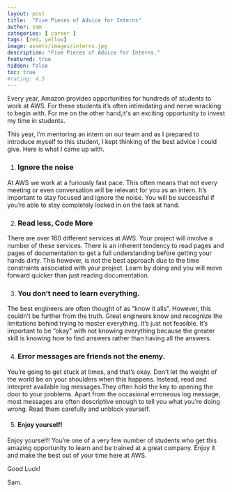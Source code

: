 ```yaml
---
layout: post
title:  "Five Pieces of Advice for Interns"
author: sam
categories: [ career ]
tags: [red, yellow]
image: assets/images/interns.jpg
description: "Five Pieces of Advice for Interns."
featured: true
hidden: false
toc: true
#rating: 4.5
---
```


Every year, Amazon provides opportunities for hundreds of students to work at AWS. For these students it’s often intimidating and nerve wracking to begin with. For me on the other hand,it's an exciting opportunity to invest my time in students.

This year, I’m mentoring an intern on our team and as I prepared to introduce myself to this student, I kept thinking of the best advice I could give. Here is what I came up with.



1. ### Ignore the noise

At AWS we work at a furiously fast pace. This often means that not every meeting or even conversation will be relevant for you as an intern. It’s important to stay focused and ignore the noise. You will be successful if you’re able to stay completely locked in on the task at hand.

2. ### Read less, Code More

There are over 160 different services at AWS. Your project will involve a number of these services. There is an inherent tendency to read pages and pages of documentation to get a full understanding before getting your hands dirty. This however, is not the best approach due to the time constraints associated with your project. Learn by doing and you will move forward quicker than just reading documentation.

3. ### You don’t need to learn everything.

The best engineers are often thought of as “know it alls”. However, this couldn’t be further from the truth. Great engineers know and recognize the limitations behind trying to master everything. It’s just not feasible. It’s important to be “okay" with not knowing everything because the greater skill is knowing how to find answers rather than having all the answers.

4. ### Error messages are friends not the enemy.

You’re going to get stuck at times, and that’s okay. Don’t let the weight of the world be on your shoulders when this happens. Instead, read and interpret available log messages.They often hold the key to opening the door to your problems. Apart from the occasional erroneous log message, most messages are often descriptive enough to tell you what you’re doing wrong. Read them carefully and unblock yourself.

5. #### Enjoy yourself!

Enjoy yourself! You’re one of a very few number of students who get this amazing opportunity to learn and be trained at a great company. Enjoy it and make the best out of your time here at AWS.


Good Luck!


Sam.


